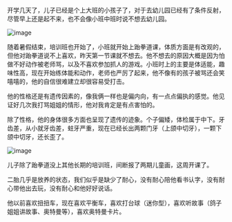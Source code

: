开学几天了，儿子已经是个上大班的小孩子了，对于去幼儿园已经有了条件反射，尽管早上还是起不来，也不会像小班中班时说不想去幼儿园。


![image](https://github.com/jdzj/ji/assets/2352309/84a62f4b-c416-46f8-b10e-a831d55ae0cb)

 

随着暑假结束，培训班也开始了，小班就开始上跆拳道课，体质方面是有改观的，但他对跆拳道说不上喜欢，昨天第一节课就不想去。他不想去的原因大概是因为怕做不好动作被老师骂，以及不喜欢参加抓人的游戏。小班时上的主要是体适能，趣味性高，现在开始练体能和动作，老师也严厉了起来，他不像有的孩子被骂还会笑嘻嘻的，他的自信很难建立却很容易受打击。

 

他的性格还是有遗传因素的，像我俩一样也是偏内向，有一点点偏执的感觉。他见证好几次我打骂姐姐的情形，他对我肯定是有点害怕的。

 

除了性格，他的身体很多方面也呈现了遗传的迹象。个子偏矮，体检属于中下。牙齿差，从小就牙齿差，蛀牙严重，现在已经长出两颗门牙（上颌中切牙），一颗下颌中切牙，还长歪了。


![image](https://github.com/jdzj/ji/assets/2352309/d1cdc4b2-08ce-435c-93a9-500494b24fe5)

 

儿子除了跆拳道没上其他长期的培训班，间断报了两期儿童画，这周开课了。

 

二胎几乎是放养的状态，我们似乎是缺少了耐心，没有耐心陪他看书认字，没有耐心带他出去玩，没有耐心和他好好说话。

 

他以前喜欢扭扭车，现在喜欢平衡车，喜欢打台球（迷你型），喜欢听故事（鸽子姐姐讲故事、奥特曼等），喜欢奥特曼卡片。
<!-- ##{"timestamp":1693957928}## -->